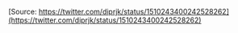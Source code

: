 [Source: https://twitter.com/diprjk/status/1510243400242528262](https://twitter.com/diprjk/status/1510243400242528262)